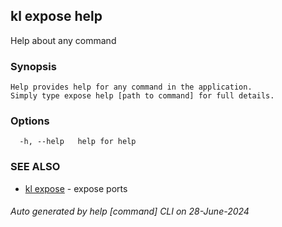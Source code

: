 ## kl expose help

Help about any command

### Synopsis

```
Help provides help for any command in the application.
Simply type expose help [path to command] for full details.
```

### Options

```
  -h, --help   help for help
```

### SEE ALSO

* [kl expose](kl_expose.md)  - expose ports

###### Auto generated by help [command] CLI on 28-June-2024
